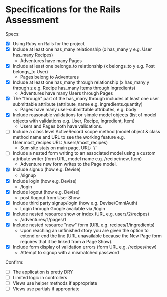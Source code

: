 # Specifications for the Rails Assessment

Specs:
- [x] Using Ruby on Rails for the project
- [x] Include at least one has_many relationship (x has_many y e.g. User has_many Recipes) 
  - Adventures have many Pages
- [x] Include at least one belongs_to relationship (x belongs_to y e.g. Post belongs_to User)
  - Pages belong to Adventures
- [x] Include at least one has_many through relationship (x has_many y through z e.g. Recipe has_many Items through Ingredients)
  - Adventures have many Users through Pages
- [x] The "through" part of the has_many through includes at least one user submittable attribute (attribute_name e.g. ingredients.quantity)
  - Pages have many user-submittable attributes, e.g. body
- [x] Include reasonable validations for simple model objects (list of model objects with validations e.g. User, Recipe, Ingredient, Item)
  - Users and Pages both have validations.
- [ ] Include a class level ActiveRecord scope method (model object & class method name and URL to see the working feature e.g. User.most_recipes URL: /users/most_recipes)
  - Sum site stats on main page, URL: '/'
- [ ] Include a nested form writing to an associated model using a custom attribute writer (form URL, model name e.g. /recipe/new, Item)
  - Adventure new form writes to the Page model.
- [x] Include signup (how e.g. Devise)
  - /signup
- [x] Include login (how e.g. Devise)
  - /login
- [x] Include logout (how e.g. Devise)
  - post /logout from User Show
- [x] Include third party signup/login (how e.g. Devise/OmniAuth)
  - Login through Google available via /login
- [x] Include nested resource show or index (URL e.g. users/2/recipes)
  - /adventures/1/pages/1
- [x] Include nested resource "new" form (URL e.g. recipes/1/ingredients)
  - Upon reaching an unfinished story you are given the option to extend or end the line (URL unavailable because the New Page form requires that it be linked from a Page Show).
- [x] Include form display of validation errors (form URL e.g. /recipes/new)
  - Attempt to signup with a mismatched password

Confirm:
- [ ] The application is pretty DRY
- [ ] Limited logic in controllers
- [ ] Views use helper methods if appropriate
- [ ] Views use partials if appropriate